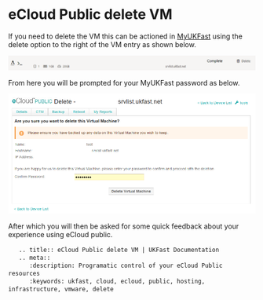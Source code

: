 # eCloud Public delete VM

If you need to delete the VM this can be actioned in [MyUKFast](https://my.ukfast.co.uk/ecloud-public) using the delete option to the right of the VM entry as shown below.

![deleteVM](files/deleteVM.png)

From here you will be prompted for your MyUKFast password as below.

![confirmDelete](files/confirmDelete.png)

After which you will then be asked for some quick feedback about your experience using eCloud public.

```eval_rst
   .. title:: eCloud Public delete VM | UKFast Documentation
   .. meta::
      :description: Programatic control of your eCloud Public resources
      :keywords: ukfast, cloud, ecloud, public, hosting, infrastructure, vmware, delete
```
